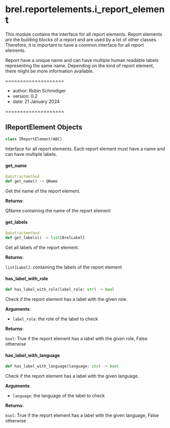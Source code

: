 <a id="brel.reportelements.i_report_element"></a>

# brel.reportelements.i\_report\_element

This module contains the interface for all report elements.
Report elements are the building blocks of a report and are used by a lot of other classes.
Therefore, it is important to have a common interface for all report elements.

Report have a unique name and can have multiple human readable labels representing the same name.
Depending on the kind of report element, there might be more information available.

====================

- author: Robin Schmidiger
- version: 0.2
- date: 21 January 2024

====================

<a id="brel.reportelements.i_report_element.IReportElement"></a>

## IReportElement Objects

```python
class IReportElement(ABC)
```

Interface for all report elements.
Each report element must have a name and can have multiple labels.

<a id="brel.reportelements.i_report_element.IReportElement.get_name"></a>

#### get\_name

```python
@abstractmethod
def get_name() -> QName
```

Get the name of the report element.

**Returns**:

QName containing the name of the report element

<a id="brel.reportelements.i_report_element.IReportElement.get_labels"></a>

#### get\_labels

```python
@abstractmethod
def get_labels() -> list[BrelLabel]
```

Get all labels of the report element.

**Returns**:

`list[Label]`: containing the labels of the report element

<a id="brel.reportelements.i_report_element.IReportElement.has_label_with_role"></a>

#### has\_label\_with\_role

```python
def has_label_with_role(label_role: str) -> bool
```

Check if the report element has a label with the given role.

**Arguments**:

- `label_role`: the role of the label to check

**Returns**:

`bool`: True if the report element has a label with the given role, False otherwise

<a id="brel.reportelements.i_report_element.IReportElement.has_label_with_language"></a>

#### has\_label\_with\_language

```python
def has_label_with_language(language: str) -> bool
```

Check if the report element has a label with the given language.

**Arguments**:

- `language`: the language of the label to check

**Returns**:

`bool`: True if the report element has a label with the given language, False otherwise

